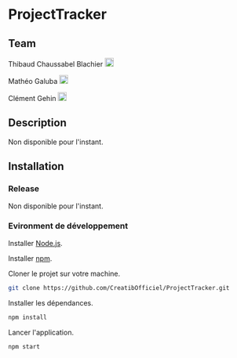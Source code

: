 # ProjectTracker

## Team

Thibaud Chaussabel Blachier
<a href="https://github.com/CreatibOfficiel" target="_blank">
<img height="18px" alt="GitHub followers" src="https://img.shields.io/github/followers/CreatibOfficiel?logo=github&style=for-the-badge">
</a>

Mathéo Galuba 
<a href="https://github.com/Paracetamol56" target="_blank">
<img height="18px" alt="GitHub followers" src="https://img.shields.io/github/followers/Paracetamol56?logo=github&style=for-the-badge">
</a>

Clément Gehin
<a href="https://github.com/clement-ghn" target="_blank">
<img height="18px" alt="GitHub followers" src="https://img.shields.io/github/followers/clement-ghn?logo=github&style=for-the-badge">
</a>

## Description

Non disponible pour l'instant.

## Installation

### Release

Non disponible pour l'instant.

### Evironment de développement

Installer [Node.js](https://nodejs.org/en/).

Installer [npm](https://www.npmjs.com/get-npm).

Cloner le projet sur votre machine.
``` bash
git clone https://github.com/CreatibOfficiel/ProjectTracker.git
```

Installer les dépendances.
``` bash
npm install
```

Lancer l'application.
``` bash
npm start
```
